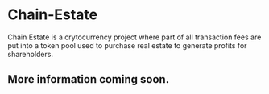 # Chain-Estate #
 Chain Estate is a crytocurrency project where part of all transaction fees are put into a token pool used to purchase real estate to generate profits for shareholders.

## More information coming soon. ##


